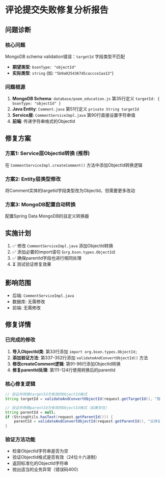 # 评论提交失败修复分析报告

## 问题诊断

### 核心问题
MongoDB schema validation错误：`targetId` 字段类型不匹配
- **期望类型**: `bsonType: "objectId"`  
- **实际类型**: `string` (如: `"5b9a0254367d5caccce1aa13"`)

### 问题根源
1. **MongoDB Schema**: `database/poem_education.js` 第35行定义 `targetId: { bsonType: "objectId" }`
2. **Java Entity**: `Comment.java` 第51行定义 `private String targetId`
3. **Service层**: `CommentServiceImpl.java` 第90行直接设置字符串值
4. **前端**: 传递字符串格式的ObjectId

## 修复方案

### 方案1: Service层ObjectId转换 (推荐)
在 `CommentServiceImpl.createComment()` 方法中添加ObjectId转换逻辑

### 方案2: Entity层类型修改
将Comment实体的targetId字段类型改为ObjectId，但需要更多改动

### 方案3: MongoDB配置自动转换
配置Spring Data MongoDB的自定义转换器

## 实施计划
1. ✅ 修改 `CommentServiceImpl.java` 添加ObjectId转换
2. ✅ 添加必要的import语句 (`org.bson.types.ObjectId`)
3. ✅ 确保parentId字段也进行相同处理
4. ⏳ 测试验证修复效果

## 影响范围
- 后端: `CommentServiceImpl.java`
- 数据库: 无需修改
- 前端: 无需修改

## 修复详情

### 已完成的修改
1. **导入ObjectId类**: 第33行添加 `import org.bson.types.ObjectId;`
2. **添加验证方法**: 第337-352行添加 `validateAndConvertObjectId()` 方法
3. **修改createComment逻辑**: 第91-96行添加ObjectId转换
4. **修复parentId处理**: 第111-124行使用转换后的parentId

### 核心修复逻辑
```java
// 验证并转换targetId为有效的ObjectId格式
String targetId = validateAndConvertObjectId(request.getTargetId(), "目标ID");

// 验证并转换parentId为有效的ObjectId格式（如果存在）
String parentId = null;
if (StringUtils.hasText(request.getParentId())) {
    parentId = validateAndConvertObjectId(request.getParentId(), "父评论ID");
}
```

### 验证方法功能
- 检查ObjectId字符串是否为空
- 验证ObjectId格式是否有效（24位十六进制）
- 返回标准化的ObjectId字符串
- 抛出适当的业务异常（错误码400）
